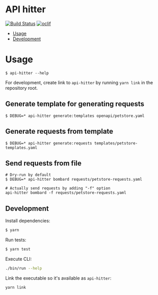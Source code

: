 # API hitter

[![Build Status](https://dev.azure.com/meeshkan/meeshkan-node-apps/_apis/build/status/Meeshkan.api-hitter?branchName=master)](https://dev.azure.com/meeshkan/meeshkan-node-apps/_build/latest?definitionId=26&branchName=master)
[![oclif](https://img.shields.io/badge/cli-oclif-brightgreen.svg)](https://oclif.io)

<!-- toc -->

- [Usage](#usage)
- [Development](#development)
  <!-- tocstop -->

# Usage

<!-- usage -->

```sh-session
$ api-hitter --help
```

For development, create link to `api-hitter` by running `yarn link` in the repository root.

## Generate template for generating requests

```sh-session
$ DEBUG=* api-hitter generate:templates openapi/petstore.yaml
```

## Generate requests from template

```sh-session
$ DEBUG=* api-hitter generate:requests templates/petstore-templates.yaml
```

## Send requests from file

```sh-session
# Dry-run by default
$ DEBUG=* api-hitter bombard requests/petstore-requests.yaml

# Actually send requests by adding "-f" option
api-hitter bombard -f requests/petstore-requests.yaml
```

<!-- usagestop -->

## Development

Install dependencies:

```sh
$ yarn
```

Run tests:

```sh
$ yarn test
```

Execute CLI:

```sh
./bin/run --help
```

Link the executable so it's available as `api-hitter`:

```sh
yarn link
```
